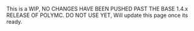
This is a WIP, NO CHANGES HAVE BEEN PUSHED PAST THE BASE 1.4.x RELEASE OF POLYMC. DO NOT USE YET, Will update this page once its ready. 
